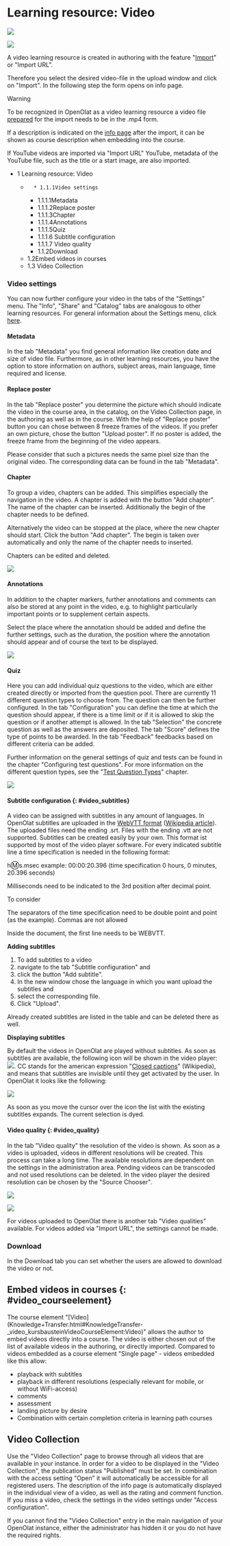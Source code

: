 # Learning resource: Video

![](assets/video_settings.png)

![](assets/video_64_0_434343_none.png)

A video learning resource is created in authoring with the feature
"[Import](../authoring/Actions_in_the_'Authoring'_section.md)" or "Import URL".

Therefore you select the desired video-file in the upload window and click on
"Import". In the following step the form opens on info page.

Warning

To be recognized in OpenOlat as a video learning resource a video file
[prepared](Video_Upload.md) for the import needs to be in the .mp4 form.

If a description is indicated on the [info
page](https://confluence.openolat.org/display/OO161EN/Info+Page%3A+Add+Meta+Data)
after the import, it can be shown as course description when embedding into
the course.

If YouTube videos are imported via "Import URL" YouTube, metadata of the
YouTube file, such as the title or a start image, are also imported.

  

  * 1 Learning resource: Video 
    *       * 1.1.1Video settings
        * 1.1.1.1Metadata
        * 1.1.1.2Replace poster
        * 1.1.1.3Chapter
        * 1.1.1.4Annotations
        * 1.1.1.5Quiz
        * 1.1.1.6 Subtitle configuration
        * 1.1.1.7 Video quality
      * 1.1.2Download
    * 1.2Embed videos in courses
    * 1.3 Video Collection

### Video settings

You can now further configure your video in the tabs of the "Settings" menu.
The "Info", "Share" and "Catalog" tabs are analogous to other learning
resources. For general information about the Settings menu, click
[here](../course_create/Course_Settings.md).

#### Metadata

In the tab "Metadata" you find general information like creation date and size
of video file. Furthermore, as in other learning resources, you have the
option to store information on authors, subject areas, main language, time
required and license.

#### Replace poster

In the tab "Replace poster" you determine the picture which should indicate
the video in the course area, in the catalog, on the Video Collection page, in
the authoring as well as in the course. With the help of "Replace poster"
button you can chose between 8 freeze frames of the videos. If you prefer an
own picture, chose the button "Upload poster". If no poster is added, the
freeze frame from the beginning of the video appears.

Please consider that such a pictures needs the same pixel size than the
original video. The corresponding data can be found in the tab "Metadata".

  

#### Chapter

To group a video, chapters can be added. This simplifies especially the
navigation in the video. A chapter is added with the button "Add chapter". The
name of the chapter can be inserted. Additionally the begin of the chapter
needs to be defined.

Alternatively the video can be stopped at the place, where the new chapter
should start. Click the button "Add chapter". The begin is taken over
automatically and only the name of the chapter needs to inserted.

Chapters can be edited and deleted.

  

![](assets/chapters.png)

#### Annotations

In addition to the chapter markers, further annotations and comments can also
be stored at any point in the video, e.g. to highlight particularly important
points or to supplement certain aspects.

Select the place where the annotation should be added and define the further
settings, such as the duration, the position where the annotation should
appear and of course the text to be displayed.

![](assets/VideoLR_Marker_EN.png)

#### Quiz

Here you can add individual quiz questions to the video, which are either
created directly or imported from the question pool. There are currently 11
different question types to choose from. The question can then be further
configured. In the tab "Configuration" you can define the time at which the
question should appear, if there is a time limit or if it is allowed to skip
the question or if another attempt is allowed. In the tab "Selection" the
concrete question as well as the answers are deposited. The tab "Score"
defines the type of points to be awarded. In the tab "Feedback" feedbacks
based on different criteria can be added.

Further information on the general settings of quiz and tests can be found in
the chapter "Configuring test questions". For more information on the
different question types, see the "[Test Question
Types](../tests/Test_question_types.md)" chapter.

  

![](assets/VideoLR_Quiz_EN.png)

####  Subtitle configuration {: #video_subtitles}

A video can be assigned with subtitles in any amount of languages. In OpenOlat
subtitles are uploaded in the [WebVTT format](https://w3c.github.io/webvtt/)
([Wikipedia article](https://en.wikipedia.org/wiki/WebVTT)). The uploaded
files need the ending .srt. Files with the ending .vtt are not supported.
Subtitles can be created easily by your own. This format ist supported by most
of the video player software. For every indicated subtitle line a time
specification is needed in the following format:

h:m:s.msec  example: 00:00:20.396 (time specification 0 hours, 0 minutes,
20.396 seconds)

Milliseconds need to be indicated to the 3rd position after decimal point.

To consider

The separators of the time specification need to be double point and point (as
the example). Commas are not allowed

Inside the document, the first line needs to be WEBVTT.

 **Adding subtitles**

  1. To add subtitles to a video 
  2. navigate to the tab "Subtitle configuration" and 
  3. click the button "Add subtitle".
  4. In the new window chose the language in which you want upload the subtitles and 
  5. select the corresponding file.
  6. Click "Upload".

Already created subtitles are listed in the table and can be deleted there as
well.

 **Displaying subtitles**

By default the videos in OpenOlat are played without subtitles. As soon as
subtitles are available, the following icon will be shown in the video player:
![](assets/closed_caption_64_0_434343_none.png).
CC stands for the american expression "[Closed
captions](https://en.wikipedia.org/wiki/Closed_captioning)" (Wikipedia), and
means that subtitles are invisible until they get activated by the user. In
OpenOlat it looks like the following:

![](assets/video_subtitle.png)

As soon as you move the cursor over the icon the list with the existing
subtitles expands. The current selection is dyed.

####  Video quality {: #video_quality}

In the tab "Video quality" the resolution of the video is shown. As soon as a
video is uploaded, videos in different resolutions will be created. This
process can take a long time. The available resolutions are dependent on the
settings in the administration area. Pending videos can be transcoded and not
used resolutions can be deleted. In the video player the desired resolution
can be chosen by the "Source Chooser".

![](assets/videoquality_EN.png)

![](assets/resolution_EN.png)

For videos uploaded to OpenOlat there is another tab "Video qualities"
available. For videos added via "Import URL", the settings cannot be made.

### Download

In the Download tab you can set whether the users are allowed to download the
video or not.

## Embed videos in courses {: #video_courseelement}

The course element "[Video](Knowledge+Transfer.html#KnowledgeTransfer-
_video_kursbausteinVideoCourseElement:Video)" allows the author to embed
videos directly into a course. The video is either chosen out of the list of
available videos in the authoring, or directly imported. Compared to videos
embedded as a course element "Single page" - videos embedded like this allow:

  * playback with subtitles
  * playback in different resolutions (especially relevant for mobile, or without WiFi-access) 
  * comments
  * assessment
  * landing picture by desire
  * Combination with certain completion criteria in learning path courses

##  Video Collection

Use the "Video Collection" page to browse through all videos that are
available in your instance. In order for a video to be displayed in the "Video
Collection", the publication status "Published" must be set. In combination
with the access setting "Open" it will automatically be accessible for all
registered users. The description of the info page is automatically displayed
in the individual view of a video, as well as the rating and comment function.
If you miss a video, check the settings in the video settings under "Access
configuration".

  

If you cannot find the "Video Collection" entry in the main navigation of your
OpenOlat instance, either the administrator has hidden it or you do not have
the required rights.

